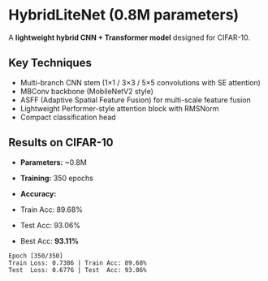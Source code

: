 

# HybridLiteNet (0.8M parameters)

A **lightweight hybrid CNN + Transformer model** designed for CIFAR-10.

## Key Techniques

* Multi-branch CNN stem (1×1 / 3×3 / 5×5 convolutions with SE attention)
* MBConv backbone (MobileNetV2 style)
* ASFF (Adaptive Spatial Feature Fusion) for multi-scale feature fusion
* Lightweight Performer-style attention block with RMSNorm
* Compact classification head

## Results on CIFAR-10

* **Parameters:** \~0.8M
* **Training:** 350 epochs
* **Accuracy:**

* Train Acc: 89.68%
* Test Acc: 93.06%
* Best Acc: **93.11%**
```
Epoch [350/350]
Train Loss: 0.7386 | Train Acc: 89.68%
Test  Loss: 0.6776 | Test  Acc: 93.06%
```



